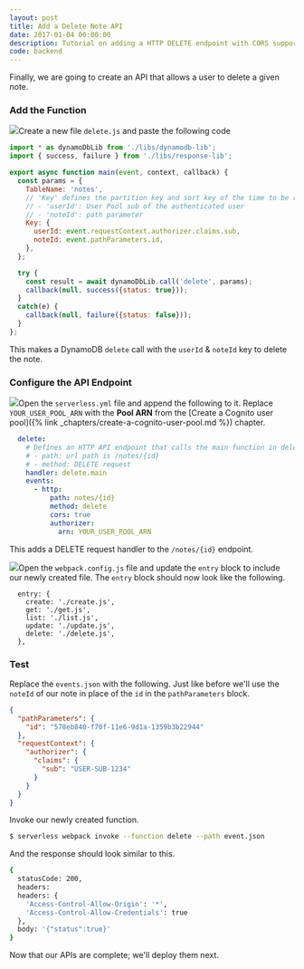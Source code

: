 ```yaml
---
layout: post
title: Add a Delete Note API
date: 2017-01-04 00:00:00
description: Tutorial on adding a HTTP DELETE endpoint with CORS support to AWS Lambda and API Gateway using the Serverless Framework.
code: backend
---
```


Finally, we are going to create an API that allows a user to delete a given note.

### Add the Function

<img class="code-marker" src="{{ site.url }}/assets/s.png" />Create a new file `delete.js` and paste the following code

``` javascript
import * as dynamoDbLib from './libs/dynamodb-lib';
import { success, failure } from './libs/response-lib';

export async function main(event, context, callback) {
  const params = {
    TableName: 'notes',
    // 'Key' defines the partition key and sort key of the time to be removed
    // - 'userId': User Pool sub of the authenticated user
    // - 'noteId': path parameter
    Key: {
      userId: event.requestContext.authorizer.claims.sub,
      noteId: event.pathParameters.id,
    },
  };

  try {
    const result = await dynamoDbLib.call('delete', params);
    callback(null, success({status: true}));
  }
  catch(e) {
    callback(null, failure({status: false}));
  }
};
```

This makes a DynamoDB `delete` call with the `userId` & `noteId` key to delete the note.

### Configure the API Endpoint

<img class="code-marker" src="{{ site.url }}/assets/s.png" />Open the `serverless.yml` file and append the following to it. Replace `YOUR_USER_POOL_ARN` with the **Pool ARN** from the [Create a Cognito user pool]({% link _chapters/create-a-cognito-user-pool.md %}) chapter.

``` yaml
  delete:
    # Defines an HTTP API endpoint that calls the main function in delete.js
    # - path: url path is /notes/{id}
    # - method: DELETE request
    handler: delete.main
    events:
      - http:
          path: notes/{id}
          method: delete
          cors: true
          authorizer:
            arn: YOUR_USER_POOL_ARN
```

This adds a DELETE request handler to the `/notes/{id}` endpoint.

<img class="code-marker" src="{{ site.url }}/assets/s.png" />Open the `webpack.config.js` file and update the `entry` block to include our newly created file. The `entry` block should now look like the following.

```
  entry: {
    create: './create.js',
    get: './get.js',
    list: './list.js',
    update: './update.js',
    delete: './delete.js',
  },
```

### Test

Replace the `events.json` with the following. Just like before we'll use the `noteId` of our note in place of the `id` in the `pathParameters` block.

``` json
{
  "pathParameters": {
    "id": "578eb840-f70f-11e6-9d1a-1359b3b22944"
  },
  "requestContext": {
    "authorizer": {
      "claims": {
        "sub": "USER-SUB-1234"
      }
    }
  }
}
```

Invoke our newly created function.

``` bash
$ serverless webpack invoke --function delete --path event.json
```

And the response should look similar to this.

``` bash
{
  statusCode: 200,
  headers: 
  headers: {
    'Access-Control-Allow-Origin': '*',
    'Access-Control-Allow-Credentials': true
  },
  body: '{"status":true}'
}
```

Now that our APIs are complete; we'll deploy them next.

